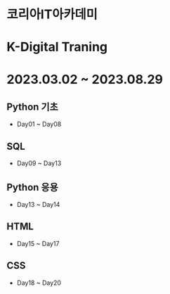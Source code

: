 # 코리아IT아카데미
# K-Digital Traning
# 2023.03.02 ~ 2023.08.29

## Python 기초
* Day01 ~ Day08

## SQL
* Day09 ~ Day13

## Python 응용
* Day13 ~ Day14

## HTML
* Day15 ~ Day17

## CSS
* Day18 ~ Day20